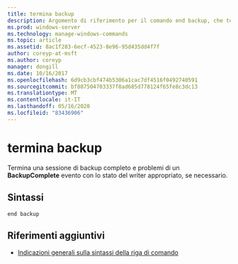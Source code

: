 ```yaml
---
title: termina backup
description: Argomento di riferimento per il comando end backup, che termina una sessione di backup completo e genera un evento **BackupComplete** con lo stato del writer appropriato, se necessario.
ms.prod: windows-server
ms.technology: manage-windows-commands
ms.topic: article
ms.assetid: 8ac1f283-6ecf-4523-8e96-95d435dd4f7f
author: coreyp-at-msft
ms.author: coreyp
manager: dongill
ms.date: 10/16/2017
ms.openlocfilehash: 6d9cb3cbf474b5306a1cac7df4516f0492740591
ms.sourcegitcommit: bf887504703337f8ad685d778124f65fe8c3dc13
ms.translationtype: MT
ms.contentlocale: it-IT
ms.lasthandoff: 05/16/2020
ms.locfileid: "83436906"
---
```

# <a name="end-backup"></a>termina backup

Termina una sessione di backup completo e problemi di un **BackupComplete** evento con lo stato del writer appropriato, se necessario.

## <a name="syntax"></a>Sintassi

```
end backup
```

## <a name="additional-references"></a>Riferimenti aggiuntivi

- [Indicazioni generali sulla sintassi della riga di comando](command-line-syntax-key.md)
